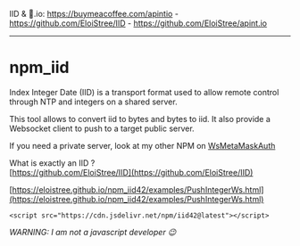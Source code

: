 
IID & 🍺.io: https://buymeacoffee.com/apintio - https://github.com/EloiStree/IID - https://github.com/EloiStree/apint.io

--------------------------------------

# npm_iid

Index Integer Date (IID) is a transport format used to allow remote control through NTP and integers on a shared server.


This tool allows to convert iid to bytes and bytes to iid.
It also provide a Websocket client to push to a target public server.

If you need a private server, look at my other NPM on [WsMetaMaskAuth](https://github.com/EloiStree?tab=repositories&q=WsMetaMaskAuth&type=&language=&sort=)


What is exactly an IID ?    
[https://github.com/EloiStree/IID](https://github.com/EloiStree/IID)    


[https://eloistree.github.io/npm_iid42/examples/PushIntegerWs.html](https://eloistree.github.io/npm_iid42/examples/PushIntegerWs.html)
```
<script src="https://cdn.jsdelivr.net/npm/iid42@latest"></script>
```

_WARNING: I am not a javascript developer 😉_
